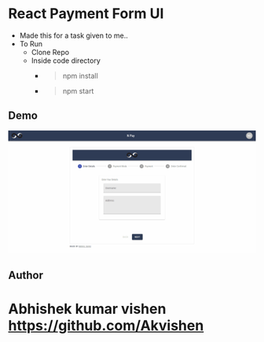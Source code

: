 # React Payment Form UI
- Made this for a task given to me..
- To Run
  - Clone Repo
  - Inside code directory
     - > npm install
     - > npm start
 ## Demo
 
 ![](./demo.gif)
 
 ## Author 
 # Abhishek kumar vishen https://github.com/Akvishen
